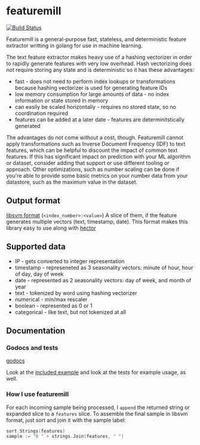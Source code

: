 # featuremill

[![Build Status](https://travis-ci.org/dustin-decker/featuremill.svg?branch=master)](https://travis-ci.org/dustin-decker/featuremill)

Featuremill is a general-purpose fast, stateless, and deterministic feature extractor writting in golang for use in machine learning.

The text feature extractor makes heavy use of a hashing vectorizer in order to rapidly generate features with very low overhead. Hash vectorizing does not require storing any state and is deterministic so it has these advantages:

- fast - does not need to perform index lookups or transformations because hashing vectorizer is used for generating feature IDs
- low memory consumption for large amounts of data - no index information or state stored in memory
- can easily be scaled horizontally - requires no stored state, so no coordination required
- features can be added at a later date - features are determinitstically generated

The advantages do not come without a cost, though. Featuremill cannot apply transformations such as Inverse Document Frequency (IDF) to text features, which can be helpful to discount the impact of common text features. If this has significant impact on prediction with your ML algorithm or dataset, consider adding that support or use different tooling or approach. Other optimizations, such as number scaling can be done if you're able to provide some basic metrics on your number data from your datastore, such as the maximum value in the dataset.

## Output format

[libsvm format](https://stats.stackexchange.com/questions/61328/libsvm-data-format) (`<index_number>:<value>`)
A slice of them, if the feature generates multiple vectors (text, timestamp, date).
This format makes this library easy to use along with [hector](https://github.com/xlvector/hector)

## Supported data

- IP - gets converted to integer representation
- timestamp - represeneted as 3 seasonality vectors: minute of hour, hour of day, day of week
- date - represented as 2 seasonality vectors: day of week, and month of year
- text - tokenized by word using hashing vectorizer
- numerical - min/max rescaler
- boolean - represented as 0 or 1
- categorical - like text, but not tokenized at all

## Documentation

### Godocs and tests

[godocs](https://godoc.org/github.com/dustin-decker/featuremill)

Look at the [included example](example/main.go) and look at the tests for example usage, as well.

### How I use featuremill

For each incoming sample being processed, I `append` the returned string or expanded slice to a `features` slice.
To assemble the final sample in libsvm format, just sort and join it with the sample label:

``` go
sort.Strings(features)
sample := "0 " + strings.Join(features, " ")
```